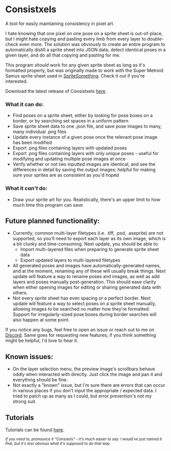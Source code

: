 # Consistxels

A tool for easily maintaining consistency in pixel art.

I hate knowing that one pixel on one pose on a sprite sheet is out-of-place, but I might hate copying and pasting every limb from every layer to double-check even more. The solution was *obviously* to create an entire program to automatically distill a sprite sheet into JSON data, detect identical poses in a given layer, and do all that copying and pasting for me.

This program _should_ work for any given sprite sheet as long as it's formatted properly, but was originally made to work with the Super Metroid Samus sprite sheet used in [SpriteSomething](https://github.com/Artheau/SpriteSomething). Check it out if you're interested.

Download the latest release of Consistxels [here](https://github.com/MetroidSlayer/Consistxels/releases/tag/v1.0).

### What it can do:
- Find poses on a sprite sheet, either by looking for pose boxes on a border, or by searching set spaces in a uniform pattern
- Save sprite sheet data to one .json file, and save pose images to many, many individual .png files
- Update every instance of a given pose once the relevant pose image has been modified
- Export .png files containing layers with updated poses
- Export .png files containing layers with only _unique_ poses - useful for modifying and updating multiple pose images at once
- Verify whether or not two inputted images are identical, and see the differences in detail by saving the output images; helpful for making sure your sprites are as consistent as you'd hoped

### What it _can't_ do:
- Draw your sprite art for you. Realistically, there's an upper limit to how much time this program can save

## Future planned functionality:
- Currently, common multi-layer filetypes (i.e. .tiff, .psd, .aseprite) are not supported, so you'll need to export each layer as its own image, which is a bit clunky and time-consuming. Next update, you should be able to:
    - Import multi-layered files when preparing to generate sprite sheet data
    - Export updated layers to multi-layered filetypes
- All generated poses and images have automatically-generated names, and at the moment, renaming any of these will usually break things. Next update will feature a way to rename poses and images, as well as add layers and poses manually post-generation. This should ease clarity when either opening images for editing or sharing generated data with others.
- Not every sprite sheet has even spacing or a perfect border. Next update will feature a way to select poses on a sprite sheet manually, allowing images to be searched no matter how they're formatted. Support for irregularly-sized pose boxes during border searches will also happen at some point.

If you notice any bugs, feel free to open an issue or reach out to me on [Discord](https://discord.com/users/mattroid9313). Same goes for requesting new features; if you think something might be helpful, I'd love to hear it.

## Known issues:
- On the layer selection menu, the preview image's scrollbars behave oddly when interacted with directly. Just click the image and pan it and everything should be fine.
- Not exactly a "known" issue, but I'm sure there are errors that can occur in various places if you don't input the appropriate / expected data. I tried to patch up as many as I could, but error prevention's not my strong suit.

## Tutorials
Tutorials can be found [here](tutorials/tutorial_intro.md).

_<sub>If you need to, pronounce it "Consixels" - it's much easier to say. I would've just named it that, but it's less obvious what it's supposed to do that way.</sub>_
